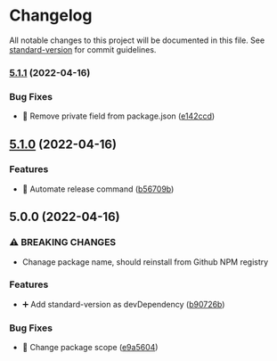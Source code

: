 # Changelog

All notable changes to this project will be documented in this file. See [standard-version](https://github.com/conventional-changelog/standard-version) for commit guidelines.

### [5.1.1](https://github.com/DPS-ES/eslint-config-dps/compare/v5.1.0...v5.1.1) (2022-04-16)


### Bug Fixes

* :bookmark: Remove private field from package.json ([e142ccd](https://github.com/DPS-ES/eslint-config-dps/commit/e142ccdec29a15abac3f8f7930b2608118612879))

## [5.1.0](https://github.com/DPS-ES/eslint-config-dps/compare/v5.0.0...v5.1.0) (2022-04-16)


### Features

* :bookmark: Automate release command ([b56709b](https://github.com/DPS-ES/eslint-config-dps/commit/b56709b101d1855dcfdbafcc3da1460c3316f7c8))

## 5.0.0 (2022-04-16)


### ⚠ BREAKING CHANGES

* Chanage package name, should reinstall from Github NPM registry

### Features

* :heavy_plus_sign: Add standard-version as devDependency ([b90726b](https://github.com/DPS-ES/eslint-config-dps/commit/b90726b6f10d0adf82e5d84d24500f0a0e030c8c))


### Bug Fixes

* :memo: Change package scope ([e9a5604](https://github.com/DPS-ES/eslint-config-dps/commit/e9a56042194e3ef4fa5b3eb90ffc43e902552605))
